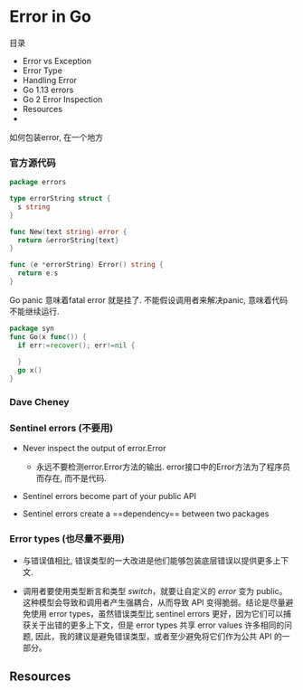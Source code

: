 # Error in Go



目录

* Error vs Exception
* Error Type
* Handling Error
* Go 1.13 errors
* Go 2 Error Inspection
* Resources
* 

如何包装error, 在一个地方

### 官方源代码

```go
package errors

type errorString struct {
  s string
}

func New(text string) error {
  return &errorString{text}
}

func (e *errorString) Error() string {
  return e.s
}
```



Go panic 意味着fatal error 就是挂了. 不能假设调用者来解决panic, 意味着代码不能继续运行.



```go
package syn
func Go(x func()) {
  if err:=recover(); err!=nil {
    
  }
  go x()
}
```













### Dave Cheney



### Sentinel errors (不要用)

* Never inspect the output of error.Error
  * 永远不要检测error.Error方法的输出. error接口中的Error方法为了程序员而存在, 而不是代码.

* Sentinel errors become part of your public API
* Sentinel errors create a ==dependency== between two packages



### Error types (也尽量不要用)

* 与错误值相比, 错误类型的一大改进是他们能够包装底层错误以提供更多上下文. 

* 调用者要使用类型断言和类型 *switch*，就要让自定义的 *error* 变为 public。这种模型会导致和调用者产生强耦合，从而导致 API 变得脆弱。结论是尽量避免使用 error types，虽然错误类型比 sentinel errors 更好，因为它们可以捕获关于出错的更多上下文，但是 error types 共享 error values 许多相同的问题, 因此，我的建议是避免错误类型，或者至少避免将它们作为公共 API 的一部分。













## Resources

